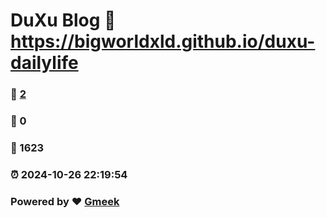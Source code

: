# DuXu Blog :link: https://bigworldxld.github.io/duxu-dailylife 
### :page_facing_up: [2](https://bigworldxld.github.io/duxu-dailylife/tag.html) 
### :speech_balloon: 0 
### :hibiscus: 1623 
### :alarm_clock: 2024-10-26 22:19:54 
### Powered by :heart: [Gmeek](https://github.com/Meekdai/Gmeek)
